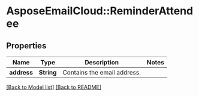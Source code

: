 # AsposeEmailCloud::ReminderAttendee
## Properties
Name | Type | Description | Notes
------------ | ------------- | ------------- | -------------
**address** | **String** | Contains the email address. | 



[[Back to Model list]](Models.md) [[Back to README]](README.md)


